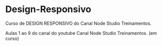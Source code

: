 # Design-Responsivo
Curso de DESIGN RESPONSIVO do Canal Node Studio Treinamentos.

Aulas 1 ao 9 do canal do youtube Canal Node Studio Treinamentos. (em curso)
